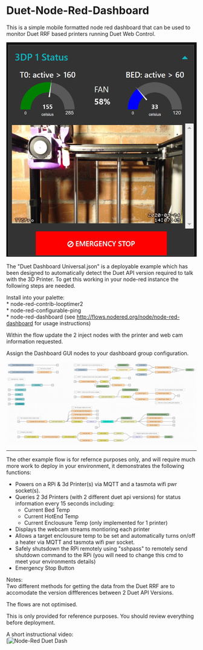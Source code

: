 # Duet-Node-Red-Dashboard

This is a simple mobile formatted node red dashboard that can be used to monitor Duet RRF based printers running Duet Web Control.

![3D Printer Dashboard](printerdash2.jpg)




The "Duet Dashboard Universal.json" is a deployable example which has been designed to automatically detect the Duet API version required to talk with the 3D Printer.
To get this working in your node-red instance the following steps are needed.  

Install into your palette:  
    * node-red-contrib-looptimer2  
    * node-red-configurable-ping  
    * node-red-dashboard (see http://flows.nodered.org/node/node-red-dashboard for usage instructions)  

Within the flow update the 2 inject nodes with the printer and web cam information requested.

Assign the Dashboard GUI nodes to your dashboard group configuration.

![Duet Dashboard Universal.json](flow.jpg)


*************************


The other example flow is for refernce purposes only, and will require much more work to deploy in your environment, it demonstrates the following functions:  

* Powers on a RPi & 3d Printer(s) via MQTT and a tasmota wifi pwr socket(s).  
* Queries 2 3d Printers (with 2 different duet api versions) for status information every 15 seconds including:  
    *  Current Bed Temp  
    *  Current HotEnd Temp  
    *  Current Enclousure Temp (only implemented for 1 printer)  
* Displays the webcam streams montioring each printer 
* Allows a target enclousure temp to be set and automatically turns on/off a heater via MQTT and tasmota wifi pwr socket.  
* Safely shutsdown the RPi remotely using "sshpass" to remotely send shutdown command to the RPi (you will need to change this cmd to meet your environments details)  
* Emergency Stop Button

Notes:  
Two different methods for getting the data from the Duet RRF are to accomodate the version diffferences between 2 Duet API Versions.

The flows are not optimised.


This is only provided for reference purposes. You should review everything before deployment.  

A short instructional video:  
[![Node-Red Duet Dash](https://youtu.be/h_kTPOJejQE "Node-Red Duet Dash")
